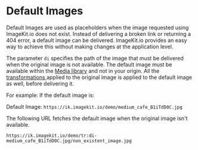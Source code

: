 # Default Images

Default Images are used as placeholders when the image requested using ImageKit.io does not exist. Instead of delivering a broken link or returning a 404 error, a default image can be delivered. ImageKit.io provides an easy way to achieve this without making changes at the application level.

The parameter `di` specifies the path of the image that must be delivered when the original image is not available. The default image must be available within the [Media library](../media-library/overview/) and not in your origin. All the [transformations ](image-transformations/)applied to the original image is applied to the default image as well, before delivering it.

For example: If the default image is:

Default Image: `https://ik.imagekit.io/demo/medium_cafe_B1iTdD0C.jpg`

The following URL fetches the default image when the original image isn't available.

`https://ik.imagekit.io/demo/tr:di-medium_cafe_B1iTdD0C.jpg/non_existent_image.jpg`

